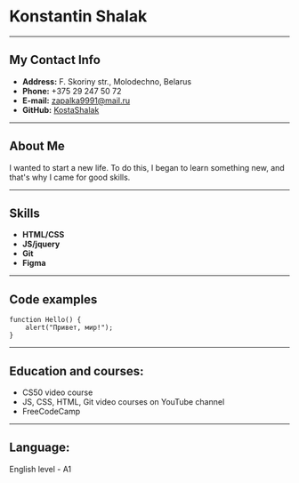 # Konstantin Shalak
***************************
## My Contact Info

* **Address:** F. Skoriny str., Molodechno, Belarus
* **Phone:** +375 29 247 50 72
* **E-mail:** zapalka9991@mail.ru
* **GitHub:** [KostaShalak](https://github.com/KostaShalak "profile")
******************************
## About Me 

I wanted to start a new life. To do this, I began to learn something new, and that's why I came for good skills.
**********************************

## Skills 

* **HTML/CSS**
* **JS/jquery**
* **Git**
* **Figma**
*************************************

## Code examples

```
function Hello() {
    alert("Привет, мир!");
}
```
********************************************


## Education and courses:
* CS50 video course
* JS, CSS, HTML, Git video courses on YouTube channel
* FreeCodeCamp
*********************************************

## Language:
English level - A1